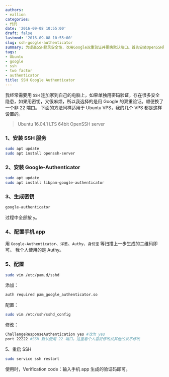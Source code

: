 ```yaml
---
authors:
- eallion
categories:
- 代码
date: '2016-09-08 10:55:00'
draft: false
lastmod: '2016-09-08 10:55:00'
slug: ssh-google-authenticator
summary: 为提高SSH登录安全性，改用Google双重验证并更换默认端口。首先安装OpenSSH服务和Google-Authenticator工具，生成密钥后通过手机APP扫描绑定。修改PAM和SSH配置文件启用验证功能，最后重启SSH服务。登录时需输入手机动态验证码，兼顾安全性与便捷性。
tags:
- Ubuntu
- google
- ssh
- two factor
- authenticator
title: SSH Google Authenticator
---
```


我经常需要用 `SSH` 连加家到自己的电脑上，如果单独用密码验证，存在很多安全隐患，如果用密钥，又很麻烦，所以我选择的是用 Google 的双重验证。顺便换了一个非 22 端口。
下面的方法同样适用于 Ubuntu VPS，我的几个 VPS 都是这样设置的。

> Ubuntu 16.04.1 LTS 64bit
> OpenSSH server

### 1、安装 SSH 服务

```bash
sudo apt update
sudo apt install openssh-server
```

### 2、安装 Google-Authenticator

```bash
sudo apt update
sudo apt install libpam-google-authenticator
```

### 3、生成密钥

```bash
google-authenticator
```

过程中全部按 `y`。

### 4、配置手机 app

用 `Google-Authenticator`、`洋葱`、`Authy`、`身份宝` 等扫描上一步生成的二维码即可。
我个人使用的是 Authy。

### 5、配置

```bash
sudo vim /etc/pam.d/sshd
```

添加：

```bash
auth required pam_google_authenticator.so
```

配置：

```bash
sudo vim /etc/ssh/sshd_config
```

修改：

```bash
ChallengeResponseAuthentication yes #改为 yes
port 22222 #SSH 默认使用 22 端口，这里看个人喜好修改成其他的或不修改
```

5、重启 SSH

```bash
sudo service ssh restart
```

使用时，Verification code：输入手机 app 生成的验证码即可。